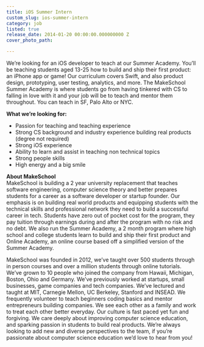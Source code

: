 ```yaml
---
title: iOS Summer Intern
custom_slug: ios-summer-intern
category: job
listed: true
release_date: 2014-01-20 00:00:00.000000000 Z
cover_photo_path: 

---
```

We’re looking for an iOS developer to teach at our Summer Academy. You’ll be teaching students aged 13-25 how to build and ship their first product: an iPhone app or game! Our curriculum covers Swift, and also product design, prototyping, user testing, analytics, and more. The MakeSchool Summer Academy is where students go from having tinkered with CS to falling in love with it and your job will be to teach and mentor them throughout. You can teach in SF, Palo Alto or NYC.

**What we’re looking for:**

- Passion for teaching and teaching experience
- Strong CS background and industry experience building real products (degree not required)
- Strong iOS experience
- Ability to learn and assist in teaching non technical topics
- Strong people skills
- High energy and a big smile

**About MakeSchool**<br> MakeSchool is building a 2 year university replacement that teaches software engineering, computer science theory and better prepares students for a career as a software developer or startup founder. Our emphasis is on building real world products and equipping students with the technical skills and professional network they need to build a successful career in tech. Students have zero out of pocket cost for the program, they pay tuition through earnings during and after the program with no risk and no debt. We also run the Summer Academy, a 2 month program where high school and college students learn to build and ship their first product and Online Academy, an online course based off a simplified version of the Summer Academy.

MakeSchool was founded in 2012, we’ve taught over 500 students through in person courses and over a million students through online tutorials. We’ve grown to 10 people who joined the company from Hawaii, Michigan, Boston, Ohio and Germany. We’ve previously worked at startups, small businesses, game companies and tech companies. We’ve lectured and taught at MIT, Carnegie Mellon, UC Berkeley, Stanford and INSEAD. We frequently volunteer to teach beginners coding basics and mentor entrepreneurs building companies. We see each other as a family and work to treat each other better everyday. Our culture is fast paced yet fun and forgiving. We care deeply about improving computer science education, and sparking passion in students to build real products. We’re always looking to add new and diverse perspectives to the team, if you’re passionate about computer science education we’d love to hear from you!